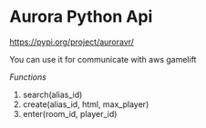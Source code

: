 # Aurora Python Api

https://pypi.org/project/auroravr/

You can use it for communicate with aws gamelift

*Functions*

1. search(alias_id)
2. create(alias_id, html, max_player)
3. enter(room_id, player_id)
